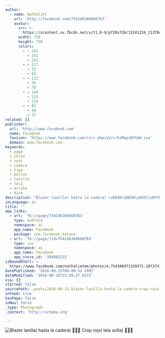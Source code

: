```yaml
---
author:
  - name: Nathaliet
    url: 'http://facebook.com/754246384668763'
    avatar:
      src: >-
        https://scontent.xx.fbcdn.net/v/t1.0-9/p720x720/13241224_1137849582975106_8432684280764354861_n.jpg?oh=1594f532f5893c7d61b8e263bc265553&oe=581A2579
      width: 720
      height: 720
      colors:
        - - 241
          - 241
          - 241
        - - 217
          - 53
          - 63
        - - 113
          - 76
          - 70
        - - 149
          - 115
          - 114
        - - 81
          - 44
          - 37
related: []
publisher:
  url: 'http://www.facebook.com'
  name: Facebook
  favicon: 'https://www.facebook.com/rsrc.php/yV/r/hzMapiNYYpW.ico'
  domain: www.facebook.com
keywords:
  - page
  - chile
  - sost
  - cadera
  - tipo
  - bellos
  - lanilla
  - tela
  - arriba
  - dise
description: "Blazer lanilla( hasta la cadera) \uD83D\uDD3A\uD83C\uDF39\uD83D\uDD3A Crop rojo( tela sofia) \uD83D\uDCAB\uD83C\uDF39\uD83D\uDCAB"
inLanguage: en
title: ''
app_links:
  - url: 'fb://page/754246384668763'
    type: android
    namespace: ai
    app_name: Facebook
    package: com.facebook.katana
  - url: 'fb://page/?id=754246384668763'
    type: ios
    namespace: ai
    app_name: Facebook
    app_store_id: '284882215'
isBasedOnUrl: >-
  https://www.facebook.com/nathalietme/photos/a.754306971329371.1073741828.754246384668763/1137849582975106/?type=3&theater
datePublished: '2016-08-15T00:00:32.299Z'
dateModified: '2016-08-14T23:59:37.937Z'
via: {}
starred: false
sourcePath: _posts/2016-08-15-blazer-lanilla-hasta-la-cadera-crop-rojo-tela-sofi.md
inFeed: true
hasPage: false
inNav: false
_type: Photograph
_context: 'http://schema.org'

---
```

![Blazer lanilla( hasta la cadera)  Crop rojo( tela sofia) ](https://scontent.xx.fbcdn.net/v/t1.0-9/p720x720/13241224_1137849582975106_8432684280764354861_n.jpg?oh=1594f532f5893c7d61b8e263bc265553&oe=581A2579)